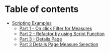 # Table of contents

* [Scripting Examples](README.md)
  * [Part 1 - On click Filter for Measures](scripting-examples/part-1-onclick-filter-for-measures.md)
  * [Part 2 - Refactor by using Script Function](scripting-examples/part-2-refactor-by-using-script-function.md)
  * [Part 3 - Details Page](scripting-examples/part-3-details-page-measure-selection.md)
  * [Part 3 Details Page Measure Selection](<scripting-examples/part-3-details-page-measure-selection (1).md>)
